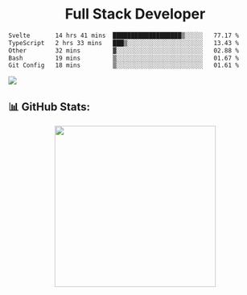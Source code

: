   <h1 align="center" font="bold">
Full Stack Developer 
</h1>


 <!--START_SECTION:waka-->

```txt
Svelte       14 hrs 41 mins  ███████████████████▒░░░░░   77.17 %
TypeScript   2 hrs 33 mins   ███▒░░░░░░░░░░░░░░░░░░░░░   13.43 %
Other        32 mins         ▓░░░░░░░░░░░░░░░░░░░░░░░░   02.88 %
Bash         19 mins         ▒░░░░░░░░░░░░░░░░░░░░░░░░   01.67 %
Git Config   18 mins         ▒░░░░░░░░░░░░░░░░░░░░░░░░   01.61 %
```

<!--END_SECTION:waka-->

  <p align="start">
   
<a href="https://linkedin.com/in/Abhishek">
<img src="https://skillicons.dev/icons?i=cpp,java,python,html,css,js,postgres,mongodb,linux,bash,git,github,react,express,nodejs,nextjs,gcp,docker,vscode,postman,powershell,githubactions,&theme=dark&perline=10" />
</a>
</p>



## 📊 GitHub Stats:

 <div align="center">

 <!-- github streak start -->

<img width=320 src="https://github-readme-streak-stats.herokuapp.com/?user=Abhishek9503&layout=compact"  />

<!-- github streak end -->
